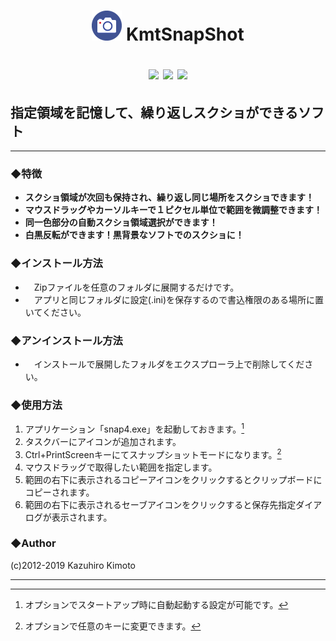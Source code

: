 <h1 align="center">

![](docs/snap4logo.png) KmtSnapShot

![](https://img.shields.io/badge/version-v4.0.9-green)
![](https://img.shields.io/github/repo-size/kaz-tezza/snap4)
![](https://img.shields.io/badge/Author-kaztezza-blue)

</h1>


## 指定領域を記憶して、繰り返しスクショができるソフト
---  

### ◆特徴

-  **スクショ領域が次回も保持され、繰り返し同じ場所をスクショできます！**
-  **マウスドラッグやカーソルキーで１ピクセル単位で範囲を微調整できます！**
-  **同一色部分の自動スクショ領域選択ができます！**
-  **白黒反転ができます！黒背景なソフトでのスクショに！**


### ◆インストール方法
-  　Zipファイルを任意のフォルダに展開するだけです。<br>
-  　アプリと同じフォルダに設定(.ini)を保存するので書込権限のある場所に置いてください。


### ◆アンインストール方法
-  　インストールで展開したフォルダをエクスプローラ上で削除してください。


### ◆使用方法
1. アプリケーション「snap4.exe」を起動しておきます。[^1]
2. タスクバーにアイコンが追加されます。
3. Ctrl+PrintScreenキーにてスナップショットモードになります。[^2]
4. マウスドラッグで取得したい範囲を指定します。
5. 範囲の右下に表示されるコピーアイコンをクリックするとクリップボードにコピーされます。
6. 範囲の右下に表示されるセーブアイコンをクリックすると保存先指定ダイアログが表示されます。

[^1]: オプションでスタートアップ時に自動起動する設定が可能です。
[^2]: オプションで任意のキーに変更できます。

### ◆Author
(c)2012-2019 Kazuhiro Kimoto

---